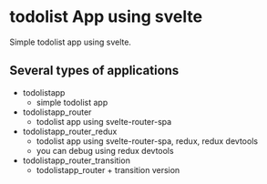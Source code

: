 # todolist App using svelte
Simple todolist app using svelte.

## Several types of applications
* todolistapp
    * simple todolist app
* todolistapp_router
    * todolist app using svelte-router-spa
* todolistapp_router_redux
    * todolist app using svelte-router-spa, redux, redux devtools
    * you can debug using redux devtools
* todolistapp_router_transition
    * todolistapp_router + transition version


